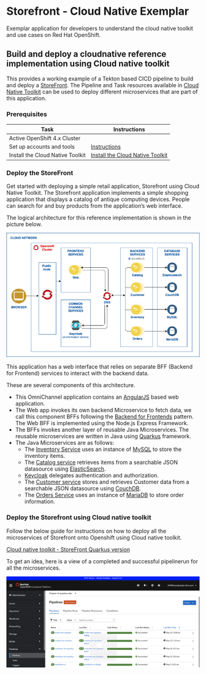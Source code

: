 # Storefront - Cloud Native Exemplar

Exemplar application for developers to understand the cloud native toolkit and use cases on Red Hat OpenShift.

## Build and deploy a cloudnative reference implementation using Cloud native toolkit

This provides a working example of a Tekton based CICD pipeline to build and deploy a [StoreFront](https://cloudnativereference.dev/). The Pipeline and Task resources available in [Cloud Native Toolkit](https://cloudnativetoolkit.dev/) can be used to deploy different microservices that are part of this application.

### Prerequisites

| Task                             | Instructions                             |
| ---------------------------------| -----------------------------------------|
| Active OpenShift 4.x Cluster     |                                          |
| Set up accounts and tools        | [Instructions](../../../overview/prerequisites.md) |
| Install the Cloud Native Toolkit | [Install the Cloud Native Toolkit](../../../setup/setup-options.md) |

### Deploy the StoreFront

Get started with deploying a simple retail application, Storefront using Cloud Native Toolkit. The Storefront application implements a simple shopping application that displays a catalog of antique computing devices. People can search for and buy products from the application’s web interface.

The logical architecture for this reference implementation is shown in the picture below.

![Architecture](images/storefront.png)

This application has a web interface that relies on separate BFF (Backend for Frontend) services to interact with the backend data.

These are several components of this architecture.

- This OmniChannel application contains an [AngularJS](https://angularjs.org/) based web application.
- The Web app invokes its own backend Microservice to fetch data, we call this component BFFs following the [Backend for Frontends](http://samnewman.io/patterns/architectural/bff/) pattern. The Web BFF is implemented using the Node.js Express Framework.
- The BFFs invokes another layer of reusable Java Microservices. The reusable microservices are written in Java using [Quarkus](https://quarkus.io/) framework.
- The Java Microservices are as follows:
  - The [Inventory Service](https://cloudnativereference.dev/related-repositories/inventory) uses an instance of [MySQL](https://www.mysql.com/) to store the inventory items.
  - The [Catalog service](https://cloudnativereference.dev/related-repositories/catalog) retrieves items from a searchable JSON datasource using [ElasticSearch](https://www.elastic.co/).
  - [Keycloak](https://cloudnativereference.dev/related-repositories/keycloak) delegates authentication and authorization.
  - The [Customer service](https://cloudnativereference.dev/related-repositories/customer) stores and retrieves Customer data from a searchable JSON datasource using [CouchDB](http://couchdb.apache.org/).
  - The [Orders Service](https://cloudnativereference.dev/related-repositories/orders) uses an instance of [MariaDB](https://mariadb.org/) to store order information.

### Deploy the Storefront using Cloud native toolkit

Follow the below guide for instructions on how to deploy all the microservices of Storefront onto Openshift using Cloud native toolkit.

[Cloud native toolkit - StoreFront Quarkus version](https://cloudnativereference.dev/deployments/cntk-quarkus)

To get an idea, here is a view of a completed and successful pipelinerun for all the microservices.

![Pipeline run](images/sf_pipelines.png)

